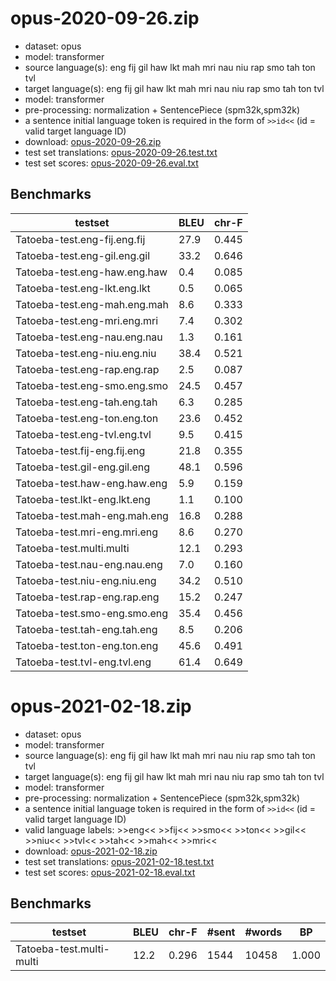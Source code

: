 # opus-2020-09-26.zip

* dataset: opus
* model: transformer
* source language(s): eng fij gil haw lkt mah mri nau niu rap smo tah ton tvl
* target language(s): eng fij gil haw lkt mah mri nau niu rap smo tah ton tvl
* model: transformer
* pre-processing: normalization + SentencePiece (spm32k,spm32k)
* a sentence initial language token is required in the form of `>>id<<` (id = valid target language ID)
* download: [opus-2020-09-26.zip](https://object.pouta.csc.fi/Tatoeba-MT-models/pqe-pqe/opus-2020-09-26.zip)
* test set translations: [opus-2020-09-26.test.txt](https://object.pouta.csc.fi/Tatoeba-MT-models/pqe-pqe/opus-2020-09-26.test.txt)
* test set scores: [opus-2020-09-26.eval.txt](https://object.pouta.csc.fi/Tatoeba-MT-models/pqe-pqe/opus-2020-09-26.eval.txt)

## Benchmarks

| testset               | BLEU  | chr-F |
|-----------------------|-------|-------|
| Tatoeba-test.eng-fij.eng.fij 	| 27.9 	| 0.445 |
| Tatoeba-test.eng-gil.eng.gil 	| 33.2 	| 0.646 |
| Tatoeba-test.eng-haw.eng.haw 	| 0.4 	| 0.085 |
| Tatoeba-test.eng-lkt.eng.lkt 	| 0.5 	| 0.065 |
| Tatoeba-test.eng-mah.eng.mah 	| 8.6 	| 0.333 |
| Tatoeba-test.eng-mri.eng.mri 	| 7.4 	| 0.302 |
| Tatoeba-test.eng-nau.eng.nau 	| 1.3 	| 0.161 |
| Tatoeba-test.eng-niu.eng.niu 	| 38.4 	| 0.521 |
| Tatoeba-test.eng-rap.eng.rap 	| 2.5 	| 0.087 |
| Tatoeba-test.eng-smo.eng.smo 	| 24.5 	| 0.457 |
| Tatoeba-test.eng-tah.eng.tah 	| 6.3 	| 0.285 |
| Tatoeba-test.eng-ton.eng.ton 	| 23.6 	| 0.452 |
| Tatoeba-test.eng-tvl.eng.tvl 	| 9.5 	| 0.415 |
| Tatoeba-test.fij-eng.fij.eng 	| 21.8 	| 0.355 |
| Tatoeba-test.gil-eng.gil.eng 	| 48.1 	| 0.596 |
| Tatoeba-test.haw-eng.haw.eng 	| 5.9 	| 0.159 |
| Tatoeba-test.lkt-eng.lkt.eng 	| 1.1 	| 0.100 |
| Tatoeba-test.mah-eng.mah.eng 	| 16.8 	| 0.288 |
| Tatoeba-test.mri-eng.mri.eng 	| 8.6 	| 0.270 |
| Tatoeba-test.multi.multi 	| 12.1 	| 0.293 |
| Tatoeba-test.nau-eng.nau.eng 	| 7.0 	| 0.160 |
| Tatoeba-test.niu-eng.niu.eng 	| 34.2 	| 0.510 |
| Tatoeba-test.rap-eng.rap.eng 	| 15.2 	| 0.247 |
| Tatoeba-test.smo-eng.smo.eng 	| 35.4 	| 0.456 |
| Tatoeba-test.tah-eng.tah.eng 	| 8.5 	| 0.206 |
| Tatoeba-test.ton-eng.ton.eng 	| 45.6 	| 0.491 |
| Tatoeba-test.tvl-eng.tvl.eng 	| 61.4 	| 0.649 |

# opus-2021-02-18.zip

* dataset: opus
* model: transformer
* source language(s): eng fij gil haw lkt mah mri nau niu rap smo tah ton tvl
* target language(s): eng fij gil haw lkt mah mri nau niu rap smo tah ton tvl
* model: transformer
* pre-processing: normalization + SentencePiece (spm32k,spm32k)
* a sentence initial language token is required in the form of `>>id<<` (id = valid target language ID)
* valid language labels: >>eng<< >>fij<< >>smo<< >>ton<< >>gil<< >>niu<< >>tvl<< >>tah<< >>mah<< >>mri<<
* download: [opus-2021-02-18.zip](https://object.pouta.csc.fi/Tatoeba-MT-models/pqe-pqe/opus-2021-02-18.zip)
* test set translations: [opus-2021-02-18.test.txt](https://object.pouta.csc.fi/Tatoeba-MT-models/pqe-pqe/opus-2021-02-18.test.txt)
* test set scores: [opus-2021-02-18.eval.txt](https://object.pouta.csc.fi/Tatoeba-MT-models/pqe-pqe/opus-2021-02-18.eval.txt)

## Benchmarks

| testset | BLEU  | chr-F | #sent | #words | BP |
|---------|-------|-------|-------|--------|----|
| Tatoeba-test.multi-multi 	| 12.2 	| 0.296 	| 1544 	| 10458 	| 1.000 |

